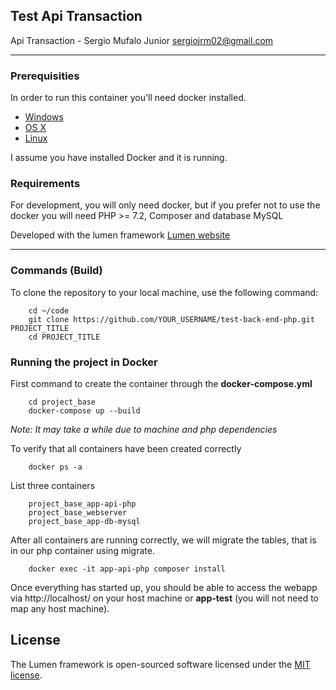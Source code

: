 
## Test Api Transaction

Api Transaction - Sergio Mufalo Junior <sergiojrm02@gmail.com>

---
### Prerequisities

In order to run this container you'll need docker installed.

* [Windows](https://docs.docker.com/windows/started)
* [OS X](https://docs.docker.com/mac/started/)
* [Linux](https://docs.docker.com/linux/started/)

I assume you have installed Docker and it is running.

### Requirements

For development, you will only need docker, but if you prefer not to use the docker you will need PHP >= 7.2, Composer and database MySQL

Developed with the lumen framework [Lumen website](https://lumen.laravel.com/docs)

---
### Commands (Build)

To clone the repository to your local machine, use the following command:

```
    cd ~/code
    git clone https://github.com/YOUR_USERNAME/test-back-end-php.git PROJECT_TITLE
    cd PROJECT_TITLE
```

### Running the project in Docker

First command to create the container through the **docker-compose.yml**

```
    cd project_base
    docker-compose up --build
```
_Note: It may take a while due to machine and php dependencies_

To verify that all containers have been created correctly

```
    docker ps -a
```

List three containers

```
    project_base_app-api-php
    project_base_webserver
    project_base_app-db-mysql
```

After all containers are running correctly, we will migrate the tables, that is in our php container using migrate.

```
    docker exec -it app-api-php composer install
```

Once everything has started up, you should be able to access the webapp via http://localhost/ on your host machine or **app-test** (you will not need to map any host machine).

## License

The Lumen framework is open-sourced software licensed under the [MIT license](https://opensource.org/licenses/MIT).
